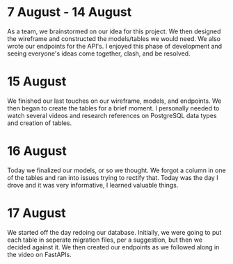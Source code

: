 # 7 August - 14 August
As a team, we brainstormed on our idea for this project. We then designed the wireframe 
and constructed the models/tables we would need. We also wrote our endpoints for the 
API's. I enjoyed this phase of development and seeing everyone's ideas come together, 
clash, and be resolved. 

# 15 August
We finished our last touches on our wireframe, models, and endpoints. We then began to
create the tables for a brief moment. I personally needed to watch several videos and
research references on PostgreSQL data types and creation of tables.

# 16 August
Today we finalized our models, or so we thought. We forgot a column in one of the tables
and ran into issues trying to rectify that. Today was the day I drove and it was very
informative, I learned valuable things. 

# 17 August
We started off the day redoing our database. Initially, we were going to put each table in
seperate migration files, per a suggestion, but then we decided against it. We then created
our endpoints as we followed along in the video on FastAPIs.